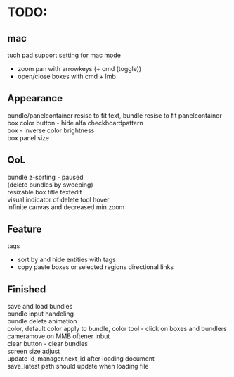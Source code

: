 # TODO:

## mac  
tuch pad support
setting for mac mode  
- zoom pan with arrowkeys (+ cmd (toggle))
- open/close boxes with cmd + lmb

## Appearance  
bundle/panelcontainer resise to fit text, bundle resise to fit panelcontainer  
box color button - hide alfa checkboardpattern  
box - inverse color brightness  
box panel size

## QoL
bundle z-sorting - paused  
(delete bundles by sweeping)  
resizable box title textedit  
visual indicator of delete tool hover  
infinite canvas and decreased min zoom  

## Feature
tags  
- sort by and hide entities with tags  
- copy paste boxes or selected regions
directional links  

## Finished
save and load bundles  
bundle input handeling  
bundle delete animation  
color, default color apply to bundle, color tool - click on boxes and bundlers  
cameramove on MMB oftener inbut  
clear button - clear bundles  
screen size adjust  
update id_manager.next_id after loading document  
save_latest path should update when loading file
